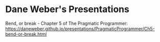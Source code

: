 # Dane Weber's Presentations

Bend, or break - Chapter 5 of The Pragmatic Programmer: 
https://daneweber.github.io/presentations/PragmaticProgrammer/Ch5-bend-or-break.html
